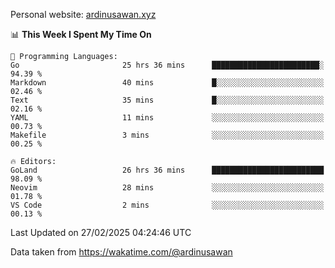 Personal website: [ardinusawan.xyz](https://ardinusawan.xyz)

<!--START_SECTION:waka-->
📊 **This Week I Spent My Time On** 

```text
💬 Programming Languages: 
Go                       25 hrs 36 mins      ████████████████████████░   94.39 % 
Markdown                 40 mins             █░░░░░░░░░░░░░░░░░░░░░░░░   02.46 % 
Text                     35 mins             █░░░░░░░░░░░░░░░░░░░░░░░░   02.16 % 
YAML                     11 mins             ░░░░░░░░░░░░░░░░░░░░░░░░░   00.73 % 
Makefile                 3 mins              ░░░░░░░░░░░░░░░░░░░░░░░░░   00.25 % 

🔥 Editors: 
GoLand                   26 hrs 36 mins      █████████████████████████   98.09 % 
Neovim                   28 mins             ░░░░░░░░░░░░░░░░░░░░░░░░░   01.78 % 
VS Code                  2 mins              ░░░░░░░░░░░░░░░░░░░░░░░░░   00.13 % 
```


 Last Updated on 27/02/2025 04:24:46 UTC
<!--END_SECTION:waka-->
Data taken from https://wakatime.com/@ardinusawan
